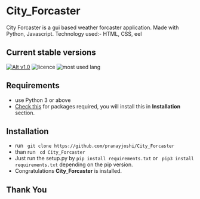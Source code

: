 # City_Forcaster
City Forcaster is a gui based weather forcaster application. Made with Python, Javascript.
Technology used:- HTML, CSS, eel

## Current stable versions
[![Alt v1.0](https://img.shields.io/badge/release--1.0-ok-green.svg)](https://github.com/pranayjoshi/City_Forcaster/releases/tag/1.0)  ![licence](https://img.shields.io/github/license/mashape/apistatus.svg)  ![most used lang](https://img.shields.io/github/languages/count/badges/shields.svg)

## Requirements
* use Python 3 or above
* [Check this](https://github.com/pranayjoshi/City_Forcaster/blob/master/requirements.txt) for packages required, you will install this in **Installation** section.

## Installation
* run ``` git clone https://github.com/pranayjoshi/City_Forcaster```
* than run ``` cd City_Forcaster```
* Just run the setup.py by ``` pip install requirements.txt ``` or ``` pip3 install requirements.txt``` depending on the pip version.
* Congratulations **City_Forcaster** is installed.
## Thank You
